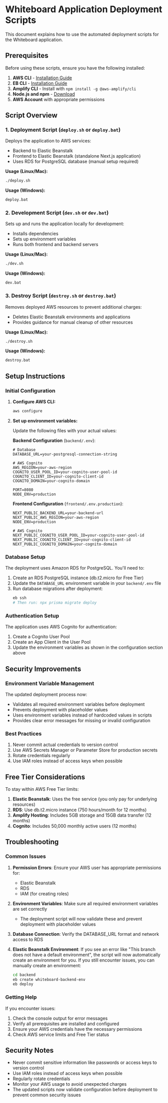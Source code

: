 # Whiteboard Application Deployment Scripts

This document explains how to use the automated deployment scripts for the Whiteboard application.

## Prerequisites

Before using these scripts, ensure you have the following installed:

1. **AWS CLI** - [Installation Guide](https://docs.aws.amazon.com/cli/latest/userguide/install-cliv2.html)
2. **EB CLI** - [Installation Guide](https://docs.aws.amazon.com/elasticbeanstalk/latest/dg/eb-cli3-install.html)
3. **Amplify CLI** - Install with `npm install -g @aws-amplify/cli`
4. **Node.js and npm** - [Download](https://nodejs.org/)
5. **AWS Account** with appropriate permissions

## Script Overview

### 1. Deployment Script (`deploy.sh` or `deploy.bat`)

Deploys the application to AWS services:
- Backend to Elastic Beanstalk
- Frontend to Elastic Beanstalk (standalone Next.js application)
- Uses RDS for PostgreSQL database (manual setup required)

**Usage (Linux/Mac):**
```bash
./deploy.sh
```

**Usage (Windows):**
```cmd
deploy.bat
```

### 2. Development Script (`dev.sh` or `dev.bat`)

Sets up and runs the application locally for development:
- Installs dependencies
- Sets up environment variables
- Runs both frontend and backend servers

**Usage (Linux/Mac):**
```bash
./dev.sh
```

**Usage (Windows):**
```cmd
dev.bat
```

### 3. Destroy Script (`destroy.sh` or `destroy.bat`)

Removes deployed AWS resources to prevent additional charges:
- Deletes Elastic Beanstalk environments and applications
- Provides guidance for manual cleanup of other resources

**Usage (Linux/Mac):**
```bash
./destroy.sh
```

**Usage (Windows):**
```cmd
destroy.bat
```

## Setup Instructions

### Initial Configuration

1. **Configure AWS CLI:**
   ```bash
   aws configure
   ```

2. **Set up environment variables:**
   
   Update the following files with your actual values:
   
   **Backend Configuration** (`backend/.env`):
   ```env
   # Database
   DATABASE_URL=your-postgresql-connection-string
   
   # AWS Cognito
   AWS_REGION=your-aws-region
   COGNITO_USER_POOL_ID=your-cognito-user-pool-id
   COGNITO_CLIENT_ID=your-cognito-client-id
   COGNITO_DOMAIN=your-cognito-domain
   
   PORT=8080
   NODE_ENV=production
   ```
   
   **Frontend Configuration** (`frontend/.env.production`):
   ```env
   NEXT_PUBLIC_BACKEND_URL=your-backend-url
   NEXT_PUBLIC_AWS_REGION=your-aws-region
   NODE_ENV=production
   
   # AWS Cognito
   NEXT_PUBLIC_COGNITO_USER_POOL_ID=your-cognito-user-pool-id
   NEXT_PUBLIC_COGNITO_CLIENT_ID=your-cognito-client-id
   NEXT_PUBLIC_COGNITO_DOMAIN=your-cognito-domain
   ```

### Database Setup

The deployment uses Amazon RDS for PostgreSQL. You'll need to:

1. Create an RDS PostgreSQL instance (db.t2.micro for Free Tier)
2. Update the `DATABASE_URL` environment variable in your `backend/.env` file
3. Run database migrations after deployment:
   ```bash
   eb ssh
   # Then run: npx prisma migrate deploy
   ```

### Authentication Setup

The application uses AWS Cognito for authentication:

1. Create a Cognito User Pool
2. Create an App Client in the User Pool
3. Update the environment variables as shown in the configuration section above

## Security Improvements

### Environment Variable Management

The updated deployment process now:
- Validates all required environment variables before deployment
- Prevents deployment with placeholder values
- Uses environment variables instead of hardcoded values in scripts
- Provides clear error messages for missing or invalid configuration

### Best Practices

1. Never commit actual credentials to version control
2. Use AWS Secrets Manager or Parameter Store for production secrets
3. Rotate credentials regularly
4. Use IAM roles instead of access keys when possible

## Free Tier Considerations

To stay within AWS Free Tier limits:

1. **Elastic Beanstalk**: Uses the free service (you only pay for underlying resources)
2. **RDS**: Use db.t2.micro instance (750 hours/month for 12 months)
3. **Amplify Hosting**: Includes 5GB storage and 15GB data transfer (12 months)
4. **Cognito**: Includes 50,000 monthly active users (12 months)

## Troubleshooting

### Common Issues

1. **Permission Errors**: Ensure your AWS user has appropriate permissions for:
   - Elastic Beanstalk
   - RDS
   - IAM (for creating roles)

2. **Environment Variables**: Make sure all required environment variables are set correctly
   - The deployment script will now validate these and prevent deployment with placeholder values

3. **Database Connection**: Verify the DATABASE_URL format and network access to RDS

4. **Elastic Beanstalk Environment**: If you see an error like "This branch does not have a default environment", the script will now automatically create an environment for you. If you still encounter issues, you can manually create an environment:
   ```bash
   cd backend
   eb create whiteboard-backend-env
   eb deploy
   ```

### Getting Help

If you encounter issues:
1. Check the console output for error messages
2. Verify all prerequisites are installed and configured
3. Ensure your AWS credentials have the necessary permissions
4. Check AWS service limits and Free Tier status

## Security Notes

- Never commit sensitive information like passwords or access keys to version control
- Use IAM roles instead of access keys when possible
- Regularly rotate credentials
- Monitor your AWS usage to avoid unexpected charges
- The updated scripts now validate configuration before deployment to prevent common security issues